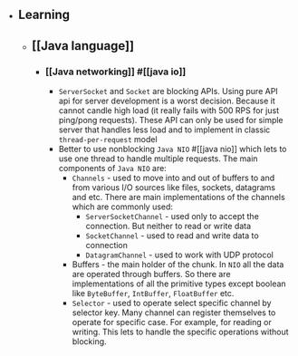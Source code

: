 - ## Learning
	- ## [[Java language]]
		- ### [[Java networking]] #[[java io]]
			- `ServerSocket` and `Socket` are blocking APIs. Using pure API api for server development is a worst decision. Because it cannot candle high load (it really fails with 500 RPS for just ping/pong requests). These API can only be used for simple server that handles less load and to implement in classic `thread-per-request` model
			- Better to use nonblocking `Java NIO` #[[java nio]] which lets to use one thread to handle multiple requests. The main components of `Java NIO` are:
				- `Channels` - used to move into and out of buffers to and from various I/O sources like files, sockets, datagrams and etc. There are main implementations of the channels which are commonly used:
					- `ServerSocketChannel` - used only to accept the connection. But neither to read or write data
					- `SocketChannel` - used to read and write data to connection
					- `DatagramChannel` - used to work with UDP protocol
				- Buffers - the main holder of the chunk. In `NIO` all the data are operated through buffers. So there are implementations of all the primitive types except boolean like `ByteBuffer`, `IntBuffer`, `FloatBuffer` etc.
				- `Selector` - used to operate select specific channel by selector key. Many channel can register themselves to operate for specific case. For example, for reading or writing. This lets to handle the specific operations without blocking.